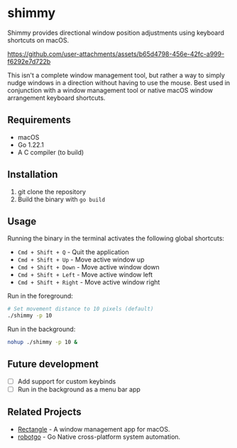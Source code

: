 # shimmy

Shimmy provides directional window position adjustments using
keyboard shortcuts on macOS.

https://github.com/user-attachments/assets/b65d4798-456e-42fc-a999-f6292e7d722b

This isn't a complete window management tool, but rather a way to simply nudge
windows in a direction without having to use the mouse. Best used in conjunction
with a window management tool or native macOS window arrangement keyboard
shortcuts.

## Requirements

- macOS
- Go 1.22.1
- A C compiler (to build)

## Installation

1. git clone the repository
2. Build the binary with `go build`

## Usage

Running the binary in the terminal activates the following global shortcuts:

- `Cmd + Shift + Q` - Quit the application
- `Cmd + Shift + Up` - Move active window up
- `Cmd + Shift + Down` - Move active window down
- `Cmd + Shift + Left` - Move active window left
- `Cmd + Shift + Right` - Move active window right

Run in the foreground:

```bash
# Set movement distance to 10 pixels (default)
./shimmy -p 10
```

Run in the background:

```bash
nohup ./shimmy -p 10 &
```

## Future development

- [ ] Add support for custom keybinds
- [ ] Run in the background as a menu bar app

## Related Projects

- [Rectangle](https://github.com/rxhanson/Rectangle/) - A window management app for macOS.
- [robotgo](https://github.com/go-vgo/robotgo) - Go Native cross-platform system automation.
